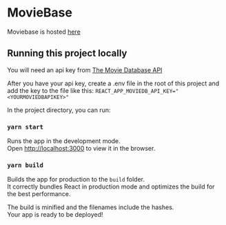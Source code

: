 # MovieBase

Moviebase is hosted [here](https://movie-base.vercel.app/)

## Running this project locally

You will need an api key from [The Movie Database API](https://developers.themoviedb.org/3/getting-started/introduction)

After you have your api key, create a .env file in the root of this project and add the key to the file like this:
`REACT_APP_MOVIEDB_API_KEY="<YOURMOVIEDBAPIKEY>"`

In the project directory, you can run:

### `yarn start`

Runs the app in the development mode.\
Open [http://localhost:3000](http://localhost:3000) to view it in the browser.

### `yarn build`

Builds the app for production to the `build` folder.\
It correctly bundles React in production mode and optimizes the build for the best performance.

The build is minified and the filenames include the hashes.\
Your app is ready to be deployed!

